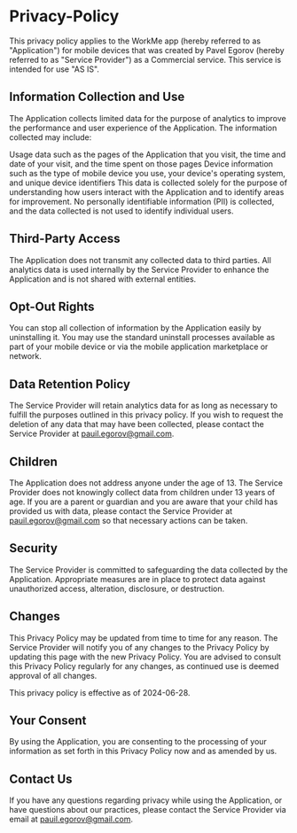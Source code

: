 # Privacy-Policy
This privacy policy applies to the WorkMe app (hereby referred to as "Application") for mobile devices that was created by Pavel Egorov (hereby referred to as "Service Provider") as a Commercial service. This service is intended for use "AS IS".

## Information Collection and Use

The Application collects limited data for the purpose of analytics to improve the performance and user experience of the Application. The information collected may include:

Usage data such as the pages of the Application that you visit, the time and date of your visit, and the time spent on those pages
Device information such as the type of mobile device you use, your device's operating system, and unique device identifiers
This data is collected solely for the purpose of understanding how users interact with the Application and to identify areas for improvement. No personally identifiable information (PII) is collected, and the data collected is not used to identify individual users.

## Third-Party Access

The Application does not transmit any collected data to third parties. All analytics data is used internally by the Service Provider to enhance the Application and is not shared with external entities.

## Opt-Out Rights

You can stop all collection of information by the Application easily by uninstalling it. You may use the standard uninstall processes available as part of your mobile device or via the mobile application marketplace or network.

## Data Retention Policy

The Service Provider will retain analytics data for as long as necessary to fulfill the purposes outlined in this privacy policy. If you wish to request the deletion of any data that may have been collected, please contact the Service Provider at pauil.egorov@gmail.com.

## Children

The Application does not address anyone under the age of 13. The Service Provider does not knowingly collect data from children under 13 years of age. If you are a parent or guardian and you are aware that your child has provided us with data, please contact the Service Provider at pauil.egorov@gmail.com so that necessary actions can be taken.

## Security

The Service Provider is committed to safeguarding the data collected by the Application. Appropriate measures are in place to protect data against unauthorized access, alteration, disclosure, or destruction.

## Changes

This Privacy Policy may be updated from time to time for any reason. The Service Provider will notify you of any changes to the Privacy Policy by updating this page with the new Privacy Policy. You are advised to consult this Privacy Policy regularly for any changes, as continued use is deemed approval of all changes.

This privacy policy is effective as of 2024-06-28.

## Your Consent

By using the Application, you are consenting to the processing of your information as set forth in this Privacy Policy now and as amended by us.

## Contact Us

If you have any questions regarding privacy while using the Application, or have questions about our practices, please contact the Service Provider via email at pauil.egorov@gmail.com.
